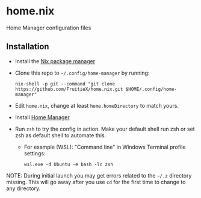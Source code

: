 # home.nix
Home Manager configuration files

## Installation

- Install the [Nix package manager](https://nixos.org/download.html#nix-quick-install)
- Clone this repo to `~/.config/home-manager` by running:

  ```
  nix-shell -p git --command "git clone https://github.com/FruitieX/home.nix.git $HOME/.config/home-manager"
  ```

- Edit `home.nix`, change at least `home.homeDirectory` to match yours.

- Install [Home Manager](https://github.com/nix-community/home-manager#installation)
- Run `zsh` to try the config in action. Make your default shell run zsh or set zsh as default shell to automate this.
  - For example (WSL): "Command line" in Windows Terminal profile settings:
    
    ```
    wsl.exe -d Ubuntu -e bash -lc zsh
    ```

NOTE: During initial launch you may get errors related to the `~/.z` directory missing.
This will go away after you use `cd` for the first time to change to any directory.

